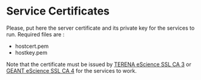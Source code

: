 # Service Certificates

Please, put here the server certificate and its private key for the services to run.
Required files are :
  - hostcert.pem
  - hostkey.pem

Note that the certificate must be issued by [TERENA eScience SSL CA 3](https://www.digicert.com/digicert-root-community-certificates.htm) or [GEANT eScience SSL CA 4](https://crt.sh/?id=2475254968) for the services to work.
